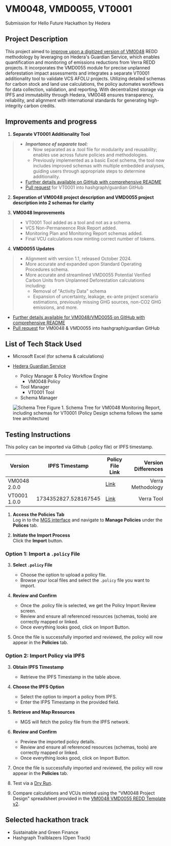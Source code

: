 # VM0048, VMD0055, VT0001

Submission for Hello Future Hackathon by Hedera

## Project Description

This project aimed to [improve upon a digitized version of VM0048](https://github.com/hashgraph/guardian/tree/main/Methodology%20Library/Hackathon/VM0048) REDD methodology by leveraging on Hedera's Guardian Service, which enables quantification and monitoring of emissions reductions from Verra REDD projects. It incorporates the VMD0055 module for precise unplanned deforestation impact assessments and integrates a separate VT0001 additionality tool to validate VCS AFOLU projects. Utilizing detailed schemas for carbon stock and land use calculations, the policy automates workflows for data collection, validation, and reporting. With decentralized storage via IPFS and immutability through Hedera, VM0048 ensures transparency, reliability, and alignment with international standards for generating high-integrity carbon credits.

## Improvements and progress

1. **Separate VT0001 Additionality Tool**

>- ***Importance of separate tool:***
>   - Now separated as a .tool file for modularity and reusability; enables use across future policies and methodologies.
>   - Previously implemented as a basic Excel schema, the tool now includes improved schemas with multiple embedded analyses, guiding users through appropriate steps to determine additionality.
>- [Further details available on GitHub with comprehensive README](https://github.com/xj85770/guardian/tree/main/Methodology%20Library/Verra/Tools/VT0001)
>- [Pull request](https://github.com/hashgraph/guardian/pull/4491) for VT0001 into hashgraph/guardian GitHub

2. **Seperation of VM0048 project description and VMD0055 project description into 2 schemas for clarity**

3. **VM0048 Improvements**

>- VT0001 Tool added as a tool and not as a schema.
>- VCS Non-Permaneence Risk Report added.
>- Monitoring Plan and Monitoring Report schemas added.
>- Final VCU calculations now minting correct number of tokens.

4. **VMD0055 Updates**

>- Alignment with version 1.1, released October 2024.
>- More accurate and expanded upon Standard Operating Procedures schema.
>- More accurate and streamlined VMD0055 Potential Verified Carbon Units from Unplanned Deforestation calculations including:
>   - Removal of "Activity Data" schema
>   - Expansion of uncertainty, leakage, ex-ante project scenario estimations, previously missing GHG sources, non-CO2 GHG emissions, and more.

- [Further details available for VM0048/VMD0055 on GitHub with comprehensive README]()
- [Pull request]() for VM0048 & VMD0055 into hashgraph/guardian GitHub

## List of Tech Stack Used

- Microsoft Excel (for schema & calculations)
- [Hedera Guardian Service](https://hedera.com/guardian)

   - Policy Manager & Policy Workflow Engine
      - VM0048 Policy
   - Tool Manager
      - VT0001 Tool 
   - Schema Manager
  
  ![Schema Tree](https://github.com/user-attachments/assets/8a27ec64-a4d2-4972-a971-ad36699e9de5)
  Figure 1. Schema Tree for VM0048 Monitoring Report, including schemas for VT0001 (Policy Design schema follows the same tree architecture)


## Testing Instructions

This policy can be imported via Github (.policy file) or IPFS timestamp.

| Version | IPFS Timestamp | Policy File Link | Version Differences |
|---|---|---|---:|
| VM0048 2.0.0  | | [Link]() | Verra Methodology |
| VT0001 1.0.0  | 1734352827.528167545 | [Link](https://github.com/xj85770/VM0048-hello-future-hackathon/blob/main/Verra%20VT0001%20Tool.tool) | Verra Tool |

1. **Access the Policies Tab**  
   Log in to the [MGS interface](https://guardianservice.app/) and navigate to **Manage Policies** under the **Polices** tab.

2. **Initiate the Import Process**  
   Click the **Import** button.

### **Option 1: Import a `.policy` File**

3. **Select `.policy` File**  
   - Choose the option to upload a policy file.
   - Browse your local files and select the `.policy` file you want to import.

4. **Review and Confirm**
   - Once the .policy file is selected, we get the Policy Import Review screen.
   - Review and ensure all referenced resources (schemas, tools) are correctly mapped or linked.
   - Once everything looks good, click on Import Button.

5. Once the file is successfully imported and reviewed, the policy will now appear in the **Policies** tab.

### **Option 2: Import Policy via IPFS**
3. **Obtain IPFS Timestamp**  
   - Retrieve the IPFS Timestamp in the table above.

4. **Choose the IPFS Option**  
   - Select the option to import a policy from IPFS.
   - Enter the IFPS Timestamp in the provided field.

5. **Retrieve and Map Resources**  
   - MGS will fetch the policy file from the IPFS network.

6. **Review and Confirm**  
   - Preview the imported policy details.
   - Review and ensure all referenced resources (schemas, tools) are correctly mapped or linked.
   - Once everything looks good, click on Import Button.

7. Once the file is successfully imported and reviewed, the policy will now appear in the **Policies** tab.
8. Test via a [Dry Run](https://docs.guardianservice.io/learn/important-concepts/about-dry-run).
9. Compare calculations and VCUs minted using the "VM0048 Project Design" spreadsheet provided in the [VM0048 VMD0055 REDD Template v2]().

## Selected hackathon track

- Sustainable and Green Finance
- Hashgraph Trailblazers (Open Track) 

